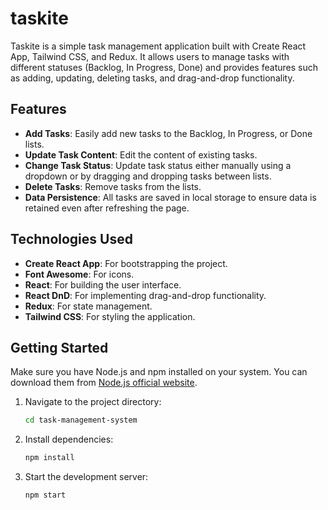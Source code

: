 # taskite

Taskite is a simple task management application built with Create React App, Tailwind CSS, and Redux. It allows users to manage tasks with different statuses (Backlog, In Progress, Done) and provides features such as adding, updating, deleting tasks, and drag-and-drop functionality.

## Features

- **Add Tasks**: Easily add new tasks to the Backlog, In Progress, or Done lists.
- **Update Task Content**: Edit the content of existing tasks.
- **Change Task Status**: Update task status either manually using a dropdown or by dragging and dropping tasks between lists.
- **Delete Tasks**: Remove tasks from the lists.
- **Data Persistence**: All tasks are saved in local storage to ensure data is retained even after refreshing the page.

## Technologies Used

- **Create React App**: For bootstrapping the project.
- **Font Awesome**: For icons.
- **React**: For building the user interface.
- **React DnD**: For implementing drag-and-drop functionality.
- **Redux**: For state management.
- **Tailwind CSS**: For styling the application.

## Getting Started

Make sure you have Node.js and npm installed on your system. You can download them from [Node.js official website](https://nodejs.org/).

1. Navigate to the project directory:

   ```bash
   cd task-management-system
   ```

2. Install dependencies:

   ```bash
   npm install
   ```

3. Start the development server:

   ```bash
   npm start
   ```
